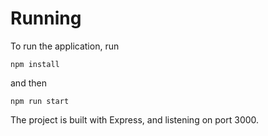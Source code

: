 # Running
To run the application, run
```shell
npm install
```

and then

```shell
npm run start
```

The project is built with Express, and listening on port 3000.